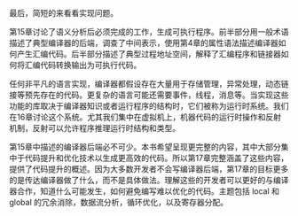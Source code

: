 最后，简短的来看看实现问题。

第15章讨论了语义分析后必须完成的工作，生成可执行程序。前半部分用一般术语描述了典型编译器的后端，调查了中间表示，使用第4章的属性语法描述编译器如何产生汇编代码。后半部分描述了典型过程地址空间，解释了汇编程序和链接器如何将汇编代码转换输出为可执行代码。

任何非平凡的语言实现，编译器都假设存在大量用于存储管理，异常处理，动态链接等预先存在的代码。更复杂的语言可能还需要事件，线程，消息等。当实现这些功能的库取决于编译器知识或者运行程序的结构时，它们被称为运行时系统。我们在16章讨论这个系统。尤其我们集中在虚拟机上，机器代码的运行时操作和反射机制，反射可以允许程序推理运行时结构和类型。

第15章中描述的编译器后端必不可少。本书希望呈现更完整的内容，其中大部分集中于代码提升和优化技术以生成更高效的代码。所以第17章完整涵盖了这些内容，提供了代码提升的概述。因为大多数开发者不会写编译器后端，第17章的目标更多的是传达编译器做了什么，而不是具体做法。理解这些的开发者可以更好的与编译器合作，知道什么可能发生，如何避免编写难以优化的代码。主题包括 local 和 global 的冗余消除，数据流分析，循环优化，以及寄存器分配。